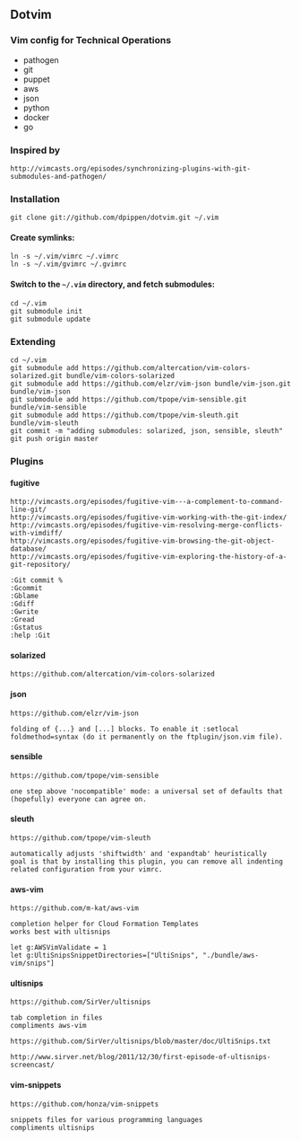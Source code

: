## Dotvim

### Vim config for Technical Operations

* pathogen
* git
* puppet
* aws
* json
* python
* docker
* go

### Inspired by

    http://vimcasts.org/episodes/synchronizing-plugins-with-git-submodules-and-pathogen/

### Installation

    git clone git://github.com/dpippen/dotvim.git ~/.vim

#### Create symlinks:

    ln -s ~/.vim/vimrc ~/.vimrc
    ln -s ~/.vim/gvimrc ~/.gvimrc

#### Switch to the `~/.vim` directory, and fetch submodules:

    cd ~/.vim
    git submodule init
    git submodule update

### Extending

    cd ~/.vim
    git submodule add https://github.com/altercation/vim-colors-solarized.git bundle/vim-colors-solarized
    git submodule add https://github.com/elzr/vim-json bundle/vim-json.git    bundle/vim-json
    git submodule add https://github.com/tpope/vim-sensible.git               bundle/vim-sensible
    git submodule add https://github.com/tpope/vim-sleuth.git                 bundle/vim-sleuth
    git commit -m "adding submodules: solarized, json, sensible, sleuth"
    git push origin master

### Plugins
#### fugitive

    http://vimcasts.org/episodes/fugitive-vim---a-complement-to-command-line-git/
    http://vimcasts.org/episodes/fugitive-vim-working-with-the-git-index/
    http://vimcasts.org/episodes/fugitive-vim-resolving-merge-conflicts-with-vimdiff/
    http://vimcasts.org/episodes/fugitive-vim-browsing-the-git-object-database/
    http://vimcasts.org/episodes/fugitive-vim-exploring-the-history-of-a-git-repository/

    :Git commit % 
    :Gcommit
    :Gblame
    :Gdiff
    :Gwrite
    :Gread
    :Gstatus
    :help :Git

#### solarized

    https://github.com/altercation/vim-colors-solarized

#### json

    https://github.com/elzr/vim-json

    folding of {...} and [...] blocks. To enable it :setlocal foldmethod=syntax (do it permanently on the ftplugin/json.vim file).

#### sensible

    https://github.com/tpope/vim-sensible

    one step above 'nocompatible' mode: a universal set of defaults that (hopefully) everyone can agree on.

#### sleuth

    https://github.com/tpope/vim-sleuth

    automatically adjusts 'shiftwidth' and 'expandtab' heuristically
    goal is that by installing this plugin, you can remove all indenting related configuration from your vimrc.

#### aws-vim

    https://github.com/m-kat/aws-vim

    completion helper for Cloud Formation Templates
    works best with ultisnips 

    let g:AWSVimValidate = 1
    let g:UltiSnipsSnippetDirectories=["UltiSnips", "./bundle/aws-vim/snips"]

#### ultisnips

    https://github.com/SirVer/ultisnips

    tab completion in files
    compliments aws-vim

    https://github.com/SirVer/ultisnips/blob/master/doc/UltiSnips.txt

    http://www.sirver.net/blog/2011/12/30/first-episode-of-ultisnips-screencast/


#### vim-snippets

    https://github.com/honza/vim-snippets

    snippets files for various programming languages
    compliments ultisnips


